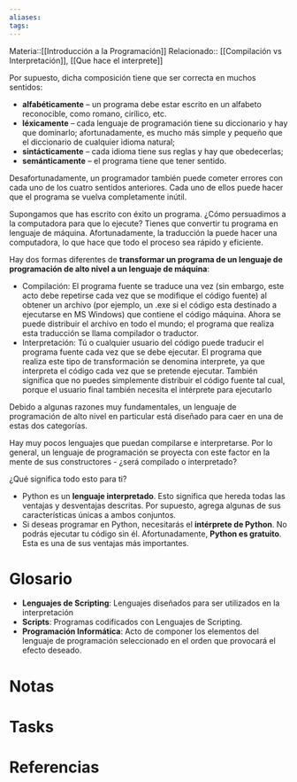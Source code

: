 ```yaml
---
aliases: 
tags:
---
```

Materia::[[Introducción a la Programación]]
Relacionado:: [[Compilación vs Interpretación]], [[Que hace el interprete]]

Por supuesto, dicha composición tiene que ser correcta en muchos sentidos:

- **alfabéticamente** – un programa debe estar escrito en un alfabeto reconocible, como romano, cirílico, etc.
- **léxicamente** – cada lenguaje de programación tiene su diccionario y hay que dominarlo; afortunadamente, es mucho más simple y pequeño que el diccionario de cualquier idioma natural;
- **sintácticamente** – cada idioma tiene sus reglas y hay que obedecerlas;
- **semánticamente** – el programa tiene que tener sentido.

Desafortunadamente, un programador también puede cometer errores con cada uno de los cuatro sentidos anteriores. Cada uno de ellos puede hacer que el programa se vuelva completamente inútil.

Supongamos que has escrito con éxito un programa. ¿Cómo persuadimos a la computadora para que lo ejecute? Tienes que convertir tu programa en lenguaje de máquina. Afortunadamente, la traducción la puede hacer una computadora, lo que hace que todo el proceso sea rápido y eficiente.

Hay dos formas diferentes de **transformar un programa de un lenguaje de programación de alto nivel a un lenguaje de máquina**:
- Compilación: El programa fuente se traduce una vez (sin embargo, este acto debe repetirse cada vez que se modifique el código fuente) al obtener un archivo (por ejemplo, un .exe si el código esta destinado a ejecutarse en MS Windows) que contiene el código máquina. Ahora se puede distribuir el archivo en todo el mundo; el programa que realiza esta traducción se llama compilador o traductor.
- Interpretación: Tú o cualquier usuario del código puede traducir el programa fuente cada vez que se debe ejecutar. El programa que realiza este tipo de transformación se denomina interprete, ya que interpreta el código cada vez que se pretende ejecutar. También significa que no puedes simplemente distribuir el código fuente tal cual, porque el usuario final también necesita el intérprete para ejecutarlo

Debido a algunas razones muy fundamentales, un lenguaje de programación de alto nivel en particular está diseñado para caer en una de estas dos categorías.

Hay muy pocos lenguajes que puedan compilarse e interpretarse. Por lo general, un lenguaje de programación se proyecta con este factor en la mente de sus constructores - ¿será compilado o interpretado?

¿Qué significa todo esto para ti?

- Python es un **lenguaje interpretado**. Esto significa que hereda todas las ventajas y desventajas descritas. Por supuesto, agrega algunas de sus características únicas a ambos conjuntos.
- Si deseas programar en Python, necesitarás el **intérprete de Python**. No podrás ejecutar tu código sin él. Afortunadamente, **Python es gratuito**. Esta es una de sus ventajas más importantes.

# Glosario
- **Lenguajes de Scripting**: Lenguajes diseñados para ser utilizados en la interpretación 
- **Scripts**: Programas codificados con Lenguajes de Scripting. 
- **Programación Informática**: Acto de componer los elementos del lenguaje de programación seleccionado en el orden que provocará el efecto deseado. 

# Notas 

# Tasks

# Referencias 
